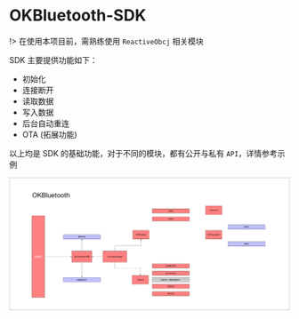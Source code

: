 # OKBluetooth-SDK

!> 在使用本项目前，需熟练使用 `ReactiveObcj` 相关模块

SDK 主要提供功能如下：

- 初始化
- 连接断开
- 读取数据
- 写入数据
- 后台自动重连
- OTA (拓展功能)

以上均是 SDK 的基础功能，对于不同的模块，都有公开与私有 `API`，详情参考示例

![最新流程图](../_media/ble-refact.png)
